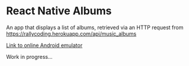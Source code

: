 # React Native Albums

An app that displays a list of albums, retrieved via an HTTP request from https://rallycoding.herokuapp.com/api/music_albums

[Link to online Android emulator](https://appetize.io/embed/vpb6xmbrv7mnvtz6fx2ymfrd54?device=nexus5&scale=75&orientation=portrait&osVersion=7.0)

Work in progress...

